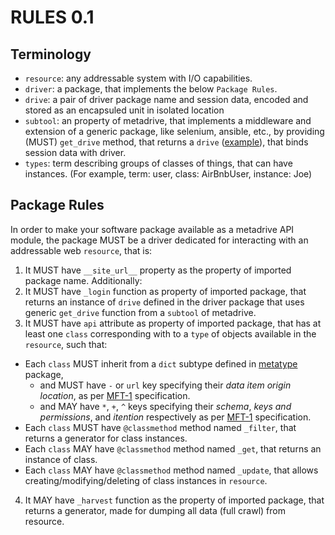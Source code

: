 # RULES 0.1

## Terminology

- `resource`: any addressable system with I/O capabilities.
- `driver`: a package, that implements the below `Package Rules`.
- `drive`: a pair of driver package name and session data, encoded and stored as an encapsuled unit in isolated location
- `subtool`: an property of metadrive, that implements a middleware and extension of a generic package, like selenium, ansible, etc., by providing (MUST) `get_drive` method, that returns a `drive` ([example](https://github.com/wefindx/metadrive/blob/master/metadrive/_requests.py#L12)), that binds session data with driver.
- `types`: term describing groups of classes of things, that can have instances. (For example, term: user, class: AirBnbUser, instance: Joe) 

## Package Rules

In order to make your software package available as a metadrive API module, the package MUST be a driver dedicated for interacting with an addressable web `resource`, that is:

1. It MUST have `__site_url__` property as the property of imported package name. Additionally:
2. It MUST have `_login` function as property of imported package, that returns an instance of `drive` defined in the driver package that uses generic `get_drive` function from a `subtool` of metadrive.
3. It MUST have `api` attribute as property of imported package, that has at least one `class` corresponding with to a `type` of objects available in the `resource`, such that:
  - Each `class` MUST inherit from a `dict` subtype defined in [metatype](https://github.com/wefindx/metatype/) package,
     - and MUST have `-` or `url` key specifying their *data item origin location*, as per [MFT-1](https://book.mindey.com/metaformat/0002-data-object-format/0002-data-object-format.html) specification.
     - and MAY have `*`, `+`, `^` keys specifying their *schema*, *keys and permissions*, and *itention* respectively as per [MFT-1](https://book.mindey.com/metaformat/0002-data-object-format/0002-data-object-format.html) specification.
  - Each `class` MUST have `@classmethod` method named `_filter`, that returns a generator for class instances.
  - Each `class` MAY have `@classmethod` method named `_get`, that returns an instance of class.
  - Each `class` MAY have `@classmethod` method named `_update`, that allows creating/modifying/deleting of class instances in `resource`.
4. It MAY have `_harvest` function as the property of imported package, that returns a generator, made for dumping all data (full crawl) from resource.
